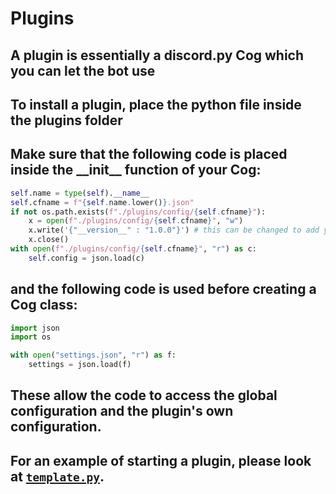 # Plugins
## A plugin is essentially a discord.py Cog which you can let the bot use
## To install a plugin, place the python file inside the plugins folder
## Make sure that the following code is placed inside the \_\_init\_\_ function of your Cog:
```py
self.name = type(self).__name__
self.cfname = f"{self.name.lower()}.json"
if not os.path.exists(f"./plugins/config/{self.cfname}"):
    x = open(f"./plugins/config/{self.cfname}", "w")
    x.write('{"__version__" : "1.0.0"}') # this can be changed to add your own custom settings
    x.close()
with open(f"./plugins/config/{self.cfname}", "r") as c:
    self.config = json.load(c)
```
## and the following code is used before creating a Cog class:
```py
import json
import os

with open("settings.json", "r") as f:
    settings = json.load(f)
```
## These allow the code to access the global configuration and the plugin's own configuration.
## For an example of starting a plugin, please look at [`template.py`](https://github.com/bazthedev/SolsRNGBot/blob/main/plugins/template.py).
